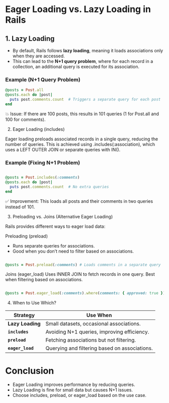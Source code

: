# Eager Loading vs. Lazy Loading in Rails

## 1. Lazy Loading

- By default, Rails follows **lazy loading**, meaning it loads associations only when they are accessed.
- This can lead to the **N+1 query problem**, where for each record in a collection, an additional query is executed for its association.

### **Example (N+1 Query Problem)**
```ruby
@posts = Post.all
@posts.each do |post|
  puts post.comments.count  # Triggers a separate query for each post
end
```

💥 Issue: If there are 100 posts, this results in 101 queries (1 for Post.all and 100 for comments).

2. Eager Loading (includes)

Eager loading preloads associated records in a single query, reducing the number of queries.
This is achieved using .includes(:association), which uses a LEFT OUTER JOIN or separate queries with IN().
### **Example (Fixing N+1 Problem)**

```ruby

@posts = Post.includes(:comments)
@posts.each do |post|
  puts post.comments.count  # No extra queries
end

```
✅ Improvement: This loads all posts and their comments in two queries instead of 101.

3. Preloading vs. Joins (Alternative Eager Loading)

Rails provides different ways to eager load data:

Preloading (preload)
+ Runs separate queries for associations.
+ Good when you don’t need to filter based on associations.

```ruby

@posts = Post.preload(:comments) # Loads comments in a separate query

```

Joins (eager_load)
Uses INNER JOIN to fetch records in one query.
Best when filtering based on associations.

```ruby

@posts = Post.eager_load(:comments).where(comments: { approved: true })

```

4. When to Use Which?

| Strategy      | Use When                                      |
|--------------|----------------------------------------------|
| **Lazy Loading**  | Small datasets, occasional associations.  |
| **`includes`**   | Avoiding N+1 queries, improving efficiency. |
| **`preload`**    | Fetching associations but not filtering.   |
| **`eager_load`** | Querying and filtering based on associations. |


# Conclusion
+ Eager Loading improves performance by reducing queries.
+ Lazy Loading is fine for small data but causes N+1 issues.
+ Choose includes, preload, or eager_load based on the use case.